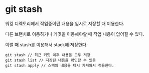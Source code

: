 # git stash

워킹 디렉토리에서 작업중이던 내용을 임시로 저장할 때 이용한다.

다른 브랜치로 이동하거나 커밋을 이동해야할 때 작업 내용이 없어질 수 있다.

이럴 때 stash를 이용해서 stack에 저장한다.

    git stash // 최근 커밋 이후 내용을 모두 저장
    git stash list // 저장된 내용을 확인할 수 있음
    git stash apply // 스택의 내용을 다시 가져와서 적용한다.
